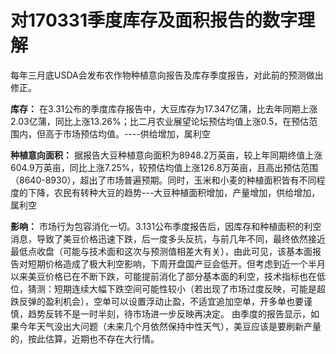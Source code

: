 # 对170331季度库存及面积报告的数字理解
每年三月底USDA会发布农作物种植意向报告及库存季度报告，对此前的预测做出修正。

**库存：**
在3.31公布的季度库存报告中，大豆库存为17.347亿蒲，比去年同期上涨2.03亿蒲，同比上涨13.26%；比二月农业展望论坛预估均值上涨0.5，在预估范围内，但高于市场预估均值。----供给增加，属利空

**种植意向面积：**
据报告大豆种植意向面积为8948.2万英亩，较上年同期终值上涨604.9万英亩，同比上涨7.25%，较预估均值上涨126.8万英亩，且高出预估范围（8640-8930），超出了市场普遍预期。同时，玉米和小麦的种植面积皆有不同程度的下降，农民有转种大豆的趋势---大豆种植面积增加，产量增加，供给增加，属利空

**影响：**
市场行为包容消化一切。3.131公布季度报告后，因库存和种植面积的利空消息，导致了美豆价格迅速下跌，后一度多头反抗，与前几年不同，最终依然接近最低点收盘（可能与技术面和这次与预测值相差大有关），由此可见，该基本面报告对短期价格造成了极大利空影响，下周开盘国产豆会低开。但考虑到近一个半月以来美豆价格已在不断下跌，可能提前消化了部分基本面的利空，技术指标也在低位，猜测：短期连续大幅下跌空间可能性较小（若出现了市场过度反映，可能是超跌反弹的盈利机会），空单可以设置浮动止盈，不适宜追加空单，开多单也要谨慎，趋势反转不是一时半刻，待市场进一步反映再决定。
由季度的报告显示，如果今年天气没出大问题（未来几个月依然保持中性天气），美豆应该是要刷新产量的，按此估算，近期也不存在大行情。
